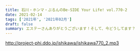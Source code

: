 ```yaml
---
title: 石川・ホンマ・ぶるんのBe-SIDE Your Life! vol.770-2
date: 2021-02-14
tags: ['2021年', '2021年02月']
draft: false
summary: エステーさんありがとうございます！そして、今どうしてます？
---
```


http://project-phi.ddo.jp/ishikawa/ishikawa770_2.mp3
